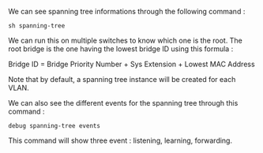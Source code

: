 We can see spanning tree informations through the following command : 

```
sh spanning-tree
```

We can run this on multiple switches to know which one is the root. The root bridge is the one having the lowest bridge ID using this formula :

Bridge ID = Bridge Priority Number + Sys Extension + Lowest MAC Address

Note that by default, a spanning tree instance will be created for each VLAN.

We can also see the different events for the spanning tree through this command : 

```
debug spanning-tree events
```

This command will show three event : listening, learning, forwarding.
